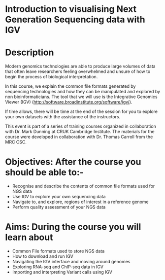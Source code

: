 # Introduction to visualising Next Generation Sequencing data with IGV

# Description 

Modern genomics technologies are able to produce large volumes of data that often leave researchers feeling overwhelmed and unsure of how to begin the process of biological interpretation.

In this course, we explain the common file formats generated by sequencing technologies and how they can be manipulated and explored by non bioinformaticians. The tool that we will use is the Integrative Genomics Viewer (IGV) (http://software.broadinstitute.org/software/igv/).

If time allows, there will be time at the end of the session for you to explore your own datasets with the assistance of the instructors.

This event is part of a series of training courses organized in collaboration with Dr. Mark Dunning at CRUK Cambridge Institute. The materials for the course were developed in collaboration with Dr. Thomas Carroll from the MRC CSC. 

# Objectives: After the course you should be able to:-

- Recognise and describe the contents of common file formats used for NGS data
- Use IGV to explore your own sequencing data
- Navigate to, and explore, regions of interest in a reference genome
- Perform quality assessment of your NGS data

# Aims: During the course you will learn about

- Common File formats used to store NGS data
- How to download and run IGV
- Navigating the IGV interface and moving around genomes
- Exploring RNA-seq and ChIP-seq data in IGV
- Importing and interpreting Variant calls using IGV
